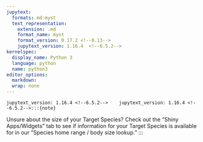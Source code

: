 ```yaml
---
jupytext:
  formats: md:myst
  text_representation:
    extension: .md
    format_name: myst
    format_version: 0.17.2 <!--0.13-->
    jupytext_version: 1.16.4  <!--6.5.2-->
kernelspec:
  display_name: Python 3
  language: python
  name: python3
editor_options: 
  markdown: 
  wrap: none
---
```

    jupytext_version: 1.16.4 <!--6.5.2-->    jupytext_version: 1.16.4 <!--6.5.2-->:::{note}
Unsure about the size of your Target Species? Check out the “Shiny Apps/Widgets” tab to see if information for your Target Species is available for in our “Species home range / body size lookup.”
:::